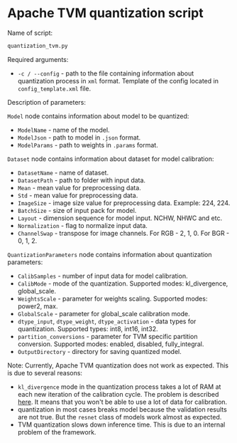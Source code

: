 # Apache TVM quantization script

Name of script:

```bash
quantization_tvm.py
```

Required arguments:

- `-c / --config` - path to the file containing information
  about quantization process in `xml` format. Template of the config
  located in `config_template.xml` file.

Description of parameters:

`Model` node contains information about model to be quantized:
- `ModelName` - name of the model.
- `ModelJson` - path to model in `.json` format.
- `ModelParams` - path to weights in `.params` format.

`Dataset` node contains information about dataset for model calibration:
- `DatasetName` - name of dataset.
- `DatasetPath` - path to folder with input data.
- `Mean` - mean value for preprocessing data.
- `Std` - mean value for preprocessing data.
- `ImageSize` - image size value for preprocessing data. Example: 224, 224.
- `BatchSize` - size of input pack for model.
- `Layout` - dimension sequence for model input. NCHW, NHWC and etc.
- `Normalization` - flag to normalize input data.
- `ChannelSwap` - transpose for image channels. For RGB - 2, 1, 0. For BGR - 0, 1, 2.

`QuantizationParameters` node contains information about quantization parameters:
- `CalibSamples` - number of input data for model calibration.
- `CalibMode` - mode of the quantization. Supported modes: kl_divergence, global_scale.
- `WeightsScale` - parameter for weights scaling. Supported modes: power2, max.
- `GlobalScale` - parameter for global_scale calibration mode.
- `dtype_input`, `dtype_weight`, `dtype_activation` - data types for quantization.
  Supported types: int8, int16, int32.
- `partition_conversions` -  parameter for TVM specific partition conversion.
  Supported modes: enabled, disabled, fully_integral.
- `OutputDirectory` - directory for saving quantized model.

Note:
Currently, Apache TVM quantization does not work as expected. This is due to
several reasons:
- `kl_divergence` mode in the quantization process takes a lot of RAM at each
  new iteration of the calibration cycle. The problem is described [here][memory_leak].
  It means that you won't be able to use a lot of data for calibration.
- quantization in most cases breaks model because the validation results are not true.
  But the `resnet` class of models work almost as expected.
- TVM quantization slows down inference time. This is due to an internal
  problem of the framework.



[memory_leak]: https://ru.stackoverflow.com/questions/1569600/%d0%a3%d1%82%d0%b5%d1%87%d0%ba%d0%b0-%d0%bf%d0%b0%d0%bc%d1%8f%d1%82%d0%b8-%d0%b2-%d0%b8%d1%82%d0%b5%d1%80%d0%b0%d1%82%d0%be%d1%80%d0%b5-%d0%bf%d0%be-%d0%b4%d0%b0%d1%82%d0%b0%d1%81%d0%b5%d1%82%d1%83-python

